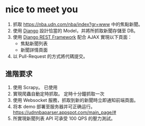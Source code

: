 # nice to meet you
1. 抓取 https://nba.udn.com/nba/index?gr=www 中的焦點新聞。
2. 使用 [Django](https://www.djangoproject.com/) 設計恰當的 Model，并將所抓取新聞存儲至 DB。
3. 使用 [Django REST Framework](http://www.django-rest-framework.org/) 配合 AJAX 實現以下頁面：
	 * 焦點新聞列表
	 * 新聞詳情頁面
4. 以 Pull-Request 的方式將代碼提交。
	
## 進階要求
1. 使用 Scrapy。 已使用
2. 實現爬蟲自動定時抓取。 定時十分鐘抓取一次
3. 使用 Websocket 服務，抓取到新的新聞時立即通知前端頁面。 
4. 将本 demo 部署至服务器并可正确运行。 https://udnnbaparser.appspot.com/main_page/#
5. 所實現新聞列表 API 可承受 100 QPS 的壓力測試。
